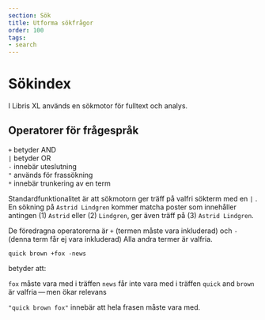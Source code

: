 ```yaml
---
section: Sök
title: Utforma sökfrågor
order: 100
tags:
- search
---
```


# Sökindex

I Libris XL används en sökmotor för fulltext och analys.


## Operatorer för frågespråk

`+` betyder AND  
`|` betyder OR  
`-` innebär uteslutning  
`"` används för frassökning  
`*` innebär trunkering av en term  


Standardfunktionalitet är att sökmotorn ger träff på valfri sökterm med en `|` . En sökning på `Astrid Lindgren` kommer matcha poster som innehåller antingen (1) `Astrid` eller (2) `Lindgren`, ger även träff på (3) `Astrid Lindgren`.

De föredragna operatorerna är `+` (termen måste vara inkluderad) och `-` (denna term får ej vara inkluderad) Alla andra termer är valfria.

`quick brown +fox -news`

betyder att:

`fox` måste vara med i träffen
`news` får inte vara med i träffen
`quick` and `brown` är valfria — men ökar relevans

`"quick brown fox"` innebär att hela frasen måste vara med.
